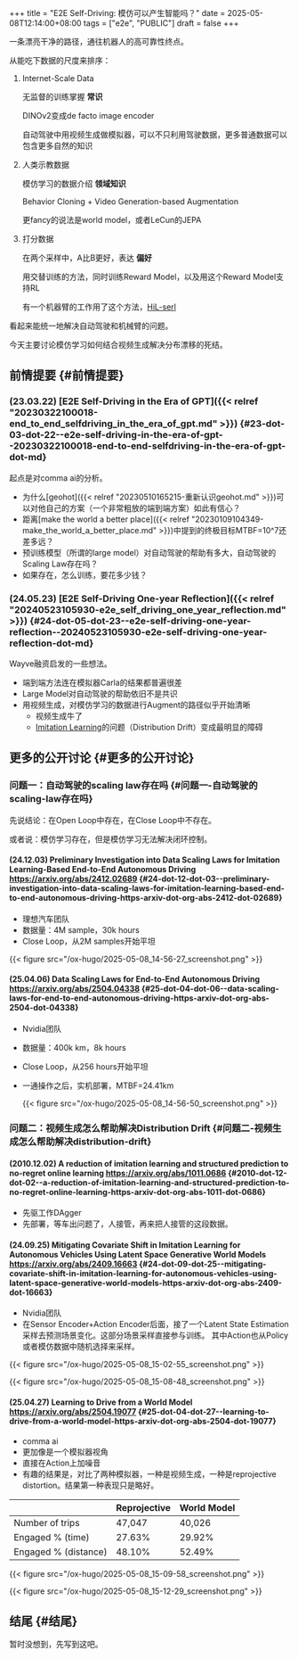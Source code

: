 +++
title = "E2E Self-Driving: 模仿可以产生智能吗？"
date = 2025-05-08T12:14:00+08:00
tags = ["e2e", "PUBLIC"]
draft = false
+++

一条漂亮干净的路径，通往机器人的高可靠性终点。

从能吃下数据的尺度来排序：

1.  Internet-Scale Data

    无监督的训练掌握 **常识**

    DINOv2变成de facto image encoder

    自动驾驶中用视频生成做模拟器，可以不只利用驾驶数据，更多普通数据可以包含更多自然的知识

2.  人类示教数据

    模仿学习的数据介绍 **领域知识**

    Behavior Cloning + Video Generation-based Augmentation

    更fancy的说法是world model，或者LeCun的JEPA

3.  打分数据

    在两个采样中，A比B更好，表达 **偏好**

    用交替训练的方法，同时训练Reward Model，以及用这个Reward Model支持RL

    有一个机器臂的工作用了这个方法，[HiL-serl](https://hil-serl.github.io/)

看起来能统一地解决自动驾驶和机械臂的问题。

今天主要讨论模仿学习如何结合视频生成解决分布漂移的死结。

<!--more-->


## 前情提要 {#前情提要}


### (23.03.22) [E2E Self-Driving in the Era of GPT]({{< relref "20230322100018-end_to_end_selfdriving_in_the_era_of_gpt.md" >}}) {#23-dot-03-dot-22--e2e-self-driving-in-the-era-of-gpt--20230322100018-end-to-end-selfdriving-in-the-era-of-gpt-dot-md}

起点是对comma ai的分析。

-   为什么[geohot]({{< relref "20230510165215-重新认识geohot.md" >}})可以对他自己的方案（一个非常粗放的端到端方案）如此有信心？
-   距离[make the world a better place]({{< relref "20230109104349-make_the_world_a_better_place.md" >}})中提到的终极目标MTBF=10^7还差多远？
-   预训练模型（所谓的large model）对自动驾驶的帮助有多大，自动驾驶的Scaling Law存在吗？
-   如果存在，怎么训练，要花多少钱？


### (24.05.23) [E2E Self-Driving One-year Reflection]({{< relref "20240523105930-e2e_self_driving_one_year_reflection.md" >}}) {#24-dot-05-dot-23--e2e-self-driving-one-year-reflection--20240523105930-e2e-self-driving-one-year-reflection-dot-md}

Wayve融资启发的一些想法。

-   端到端方法连在模拟器Carla的结果都普遍很差
-   Large Model对自动驾驶的帮助依旧不是共识
-   用视频生成，对模仿学习的数据进行Augment的路径似乎开始清晰
    -   视频生成牛了
    -   [Imitation Learning](https://geohot.github.io/blog/jekyll/update/2023/11/18/imitation-learning.html)的问题（Distribution Drift）变成最明显的障碍


## 更多的公开讨论 {#更多的公开讨论}


### 问题一：自动驾驶的scaling law存在吗 {#问题一-自动驾驶的scaling-law存在吗}

先说结论：在Open Loop中存在，在Close Loop中不存在。

或者说：模仿学习存在，但是模仿学习无法解决闭环控制。


#### (24.12.03) Preliminary Investigation into Data Scaling Laws for Imitation Learning-Based End-to-End Autonomous Driving <https://arxiv.org/abs/2412.02689> {#24-dot-12-dot-03--preliminary-investigation-into-data-scaling-laws-for-imitation-learning-based-end-to-end-autonomous-driving-https-arxiv-dot-org-abs-2412-dot-02689}

-   理想汽车团队
-   数据量：4M sample，30k hours
-   Close Loop，从2M samples开始平坦

{{< figure src="/ox-hugo/2025-05-08_14-56-27_screenshot.png" >}}


#### (25.04.06) Data Scaling Laws for End-to-End Autonomous Driving <https://arxiv.org/abs/2504.04338> {#25-dot-04-dot-06--data-scaling-laws-for-end-to-end-autonomous-driving-https-arxiv-dot-org-abs-2504-dot-04338}

-   Nvidia团队
-   数据量：400k km，8k hours
-   Close Loop，从256 hours开始平坦
-   一通操作之后，实机部署，MTBF=24.41km

    {{< figure src="/ox-hugo/2025-05-08_14-56-50_screenshot.png" >}}


### 问题二：视频生成怎么帮助解决Distribution Drift {#问题二-视频生成怎么帮助解决distribution-drift}


#### (2010.12.02) A reduction of imitation learning and structured prediction to no-regret online learning <https://arxiv.org/abs/1011.0686> {#2010-dot-12-dot-02--a-reduction-of-imitation-learning-and-structured-prediction-to-no-regret-online-learning-https-arxiv-dot-org-abs-1011-dot-0686}

-   先驱工作DAgger
-   先部署，等车出问题了，人接管，再来把人接管的这段数据。


#### (24.09.25) Mitigating Covariate Shift in Imitation Learning for Autonomous Vehicles Using Latent Space Generative World Models <https://arxiv.org/abs/2409.16663> {#24-dot-09-dot-25--mitigating-covariate-shift-in-imitation-learning-for-autonomous-vehicles-using-latent-space-generative-world-models-https-arxiv-dot-org-abs-2409-dot-16663}

-   Nvidia团队
-   在Sensor Encoder+Action Encoder后面，接了一个Latent State Estimation采样去预测场景变化。这部分场景采样直接参与训练。
    其中Action也从Policy或者模仿数据中随机选择来采样。

{{< figure src="/ox-hugo/2025-05-08_15-02-55_screenshot.png" >}}

{{< figure src="/ox-hugo/2025-05-08_15-08-48_screenshot.png" >}}


#### (25.04.27) Learning to Drive from a World Model <https://arxiv.org/abs/2504.19077> {#25-dot-04-dot-27--learning-to-drive-from-a-world-model-https-arxiv-dot-org-abs-2504-dot-19077}

-   comma ai
-   更加像是一个模拟器视角
-   直接在Action上加噪音
-   有趣的结果是，对比了两种模拟器，一种是视频生成，一种是reprojective distortion。结果第一种表现只是略好。

|                      | Reprojective | World Model |
|----------------------|--------------|-------------|
| Number of trips      | 47,047       | 40,026      |
| Engaged % (time)     | 27.63%       | 29.92%      |
| Engaged % (distance) | 48.10%       | 52.49%      |

{{< figure src="/ox-hugo/2025-05-08_15-09-58_screenshot.png" >}}

{{< figure src="/ox-hugo/2025-05-08_15-12-29_screenshot.png" >}}


## 结尾 {#结尾}

暂时没想到，先写到这吧。
